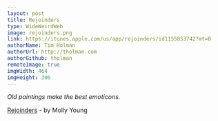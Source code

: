```yaml
---
layout: post
title: Rejoinders
type: WideWeirdWeb
image: rejoinders.png
link: https://itunes.apple.com/us/app/rejoinders/id1155853742?mt=8
authorName: Tim Holman
authorUrl: http://tholman.com
authorGithub: tholman
remoteImage: true
imgWidth: 464
imgHeight: 306
---
```


_Old paintings make the best emoticons._

[Rejoinders](https://itunes.apple.com/us/app/rejoinders/id1155853742?mt=8) - by Molly Young
